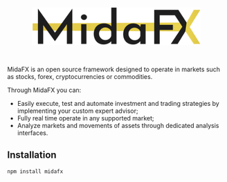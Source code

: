 <p align="center"> 
    <img src="images/logo.svg" alt="" width="390px">
</p>
<br>

MidaFX is an open source framework designed to operate in markets such as stocks, forex, cryptocurrencies or commodities.

Through MidaFX you can:
- Easily execute, test and automate investment and trading strategies by implementing your custom expert advisor;
- Fully real time operate in any supported market;
- Analyze markets and movements of assets through dedicated analysis interfaces. 

## Installation
```console
npm install midafx
```
